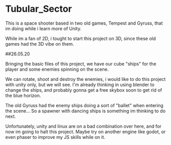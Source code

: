 # Tubular_Sector

This is a space shooter based in two old games, Tempest and Gyruss, that im doing while i learn more of Unity.

While im a fan of 2D, i tought to start this project on 3D, since these old games had the 3D vibe on them.


##26.05.20

Bringing the basic files of this project, we have our cube "ships" for the player and some enemies spinning on the scene.

We can rotate, shoot and destroy the enemies, i would like to do this project with unity only, but we will see. I'm already thinking in using blender to change the ships, and probably gonna get a free skybox soon to get rid of the blue horizon.

The old Gyruss had the enemy ships doing a sort of "ballet" when entering the scene... So a spawner with dancing ships is something im thinking to do next.


Unfortunately, unity and linux are on a bad combination over here, and for now im going to halt this project. Maybe try on another engine like godot,
or even phaser to improve my JS skills while on it.
